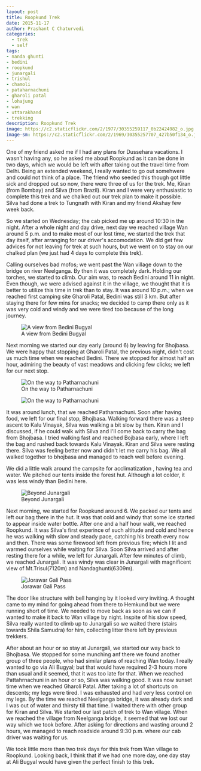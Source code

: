 ```yaml
---
layout: post
title: Roopkund Trek
date: 2015-11-17
author: Prashant C Chaturvedi
categories:
  - trek
  - self
tags:
- nanda ghunti
- bedini
- roopkund
- junargali
- trishul
- chamoli
- pataharnachuni
- gharoli patal
- lohajung
- wan
- uttarakhand
- trekking
description: Roopkund Trek
image: https://c2.staticflickr.com/2/1977/30355259117_0b22424982_o.jpg
image-sm: https://c2.staticflickr.com/2/1969/30355257707_427b50f134_o.jpg
---
```


One of my friend asked me if I had any plans for Dussehara vacations.
I wasn't having any, so he asked me about Roopkund as it can be done in two days, which we would be left with after taking out the travel time from Delhi.
Being an extended weekend, I really wanted to go out somehwere and could not think of a place.
The friend who seeded this though got little sick and dropped out so now, there were three of us for the trek.
Me, Kiran (from Bombay) and Silva (from Brazil).
Kiran and I were very enthusiastic to complete this trek and we chalked out our trek plan to make it possible.
Silva had done a trek to Tungnath with Kiran and my friend Akshay few week back.

So we started on Wednesday; the cab picked me up around 10:30 in the night.
After a whole night and day drive, next day we reached village Wan around 5 p.m. and to make most of our lost time, we started the trek that day itself, after arranging for our driver's accomodation.
We did get few advices for not leaving for trek at such hours, but we went on to stay on our chalked plan (we just had 4 days to complete this trek).

Calling ourselves bad mofos; we went past the Wan village down to the bridge on river Neelganga.
By then it was completely dark.
Holding our torches, we started to climb.
Our aim was, to reach Bedini around 11 in night.
Even though, we were advised against it in the village, we thought that it is better to utilize this time in trek than to stay.
It was around 10 p.m.; when we reached first camping site Gharoli Patal, Bedini was still 3 km.
But after staying there for few mins for snacks; we decided to camp there only as it was very cold and windy and we were tired too because of the long journey.

<figure>
  <img src="https://c2.staticflickr.com/2/1972/44571862604_02c22b0ffb_o.jpg" alt="A view from Bedini Bugyal"/>
  <figcaption>A view from Bedini Bugyal</figcaption>
</figure>

Next morning we started our day early (around 6) by leaving for Bhojbasa.
We were happy that stopping at Gharoli Patal, the previous night, didn't cost us much time when we reached Bedini.
There we stopped for almost half an hour, admiring the beauty of vast meadows and clicking few clicks; we left for our next stop.

<figure>
  <img src="https://c2.staticflickr.com/2/1956/30355258427_8553d501d3_o.jpg" alt="On the way to Patharnachuni"/>
  <figcaption>On the way to Patharnachuni</figcaption>
</figure>

<figure>
  <img src="https://c2.staticflickr.com/2/1936/44571860264_683a71889a_o.jpg" alt="On the way to Patharnachuni"/>
</figure>

It was around lunch, that we reached Patharnachuni.
Soon after having food, we left for our final stop, Bhojbasa.
Walking forward there was a steep ascent to Kalu Vinayak, Silva was walking a bit slow by then.
Kiran and I discussed, if he could walk with Silva and I'll come back to carry the bag from Bhojbasa.
I tried walking fast and reached Bojbasa early, where I left the bag and rushed back towards Kalu Vinayak.
Kiran and Silva were resting there.
Silva was feeling better now and didn't let me carry his bag.
We all walked together to bhojbasa and managed to reach well before evening.

We did a little walk around the campsite for acclimatization , having tea and water.
We pitched our tents inside the forest hut.
Although a lot colder, it was less windy than Bedini here.

<figure>
  <img src="https://c2.staticflickr.com/2/1920/44571862004_9149484e92_o.jpg" alt="Beyond Junargali"/>
  <figcaption>Beyond Junargali</figcaption>
</figure>

Next morning, we started for Roopkund around 6.
We packed our tents and left our bag there in the hut.
It was that cold and windy that some ice started to appear inside water bottle.
After one and a half hour walk, we reached Roopkund.
It was Silva's first experince of such altitude and cold and hence he was walking with slow and steady pace, catching his breath every now and then.
There was some firewood left from previous fire; which I lit and warmed ourselves while waiting for Silva.
Soon Silva arrived and after resting there for a while, we left for Junargali.
After few minutes of climb, we reached Junargali.
It was windy was clear in Junargali with magnificent view of Mt.Trisul(7120m) and Nandaghunti(6309m).

<figure>
  <img src="https://c2.staticflickr.com/2/1975/45244744532_f78f0de022_o.jpg" alt="Jorawar Gali Pass"/>
  <figcaption>Jorawar Gali Pass</figcaption>
</figure>

The door like structure with bell hanging by it looked very inviting.
A thought came to my mind for going ahead from there to Hemkund but we were running short of time.
We needed to move back as soon as we can if wanted to make it back to Wan village by night.
Inspite of his slow speed, Silva really wanted to climb up to Junargali so we waited there (stairs towards Shila Samudra) for him, collecting litter there
left by previous trekkers.

After about an hour or so stay at Junargali, we started our way back to Bhojbasa.
We stopped for some munching anf there we found another group of three people, who had similar plans of reaching Wan today.
I really wanted to go via Ali Bugyal; but that would have required 2-3 hours more than usual and it seemed, that it was too late for that.
When we reached Pattahrnachuni in an hour or so, Silva was walking good.
It was now sunset time when we reached Gharoli Patal.
After taking a lot of shortcuts on descents; my legs were tired.
I was exhausted and had very less control on my legs.
By the time we reached Neelganga bridge, it was already dark and I was out of water and thirsty till that time.
I waited there with other group for Kiran and Silva.
We started our last patch of trek to Wan village.
When we reached the village from Neelganga bridge, it seemed that we lost our way which we took before.
After asking for directions and wasting around 2 hours, we managed to reach roadside around 9:30 p.m. where our cab driver was waiting for us.

We took little more than two trek days for this trek from Wan village to Roopkund.
Looking back, I think that if we had one more day, one day stay at Ali Bugyal would have given the perfect finish to this trek.
